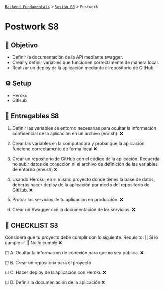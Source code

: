 [`Backend Fundamentals`](../../README.md) > [`Sesión 08`](../README.md) > `Postwork`

# Postwork S8

## 🎯 Objetivo

- Definir la documentación de la API mediante swagger.
- Crear y definir variables que funcionen correctamente de manera local.
- Realizar un deploy de la aplicación mediante el repositorio de GitHub.


## ⚙️ Setup

- Heroku
- GitHub

## 📑 Entregables S8

1. Definir las variables de entorno necesarias para ocultar la información confidencial de la aplicación en un archivo (env.sh).   ❌

2. Crear las variables en la computadora y probar que la aplicación funcione correctamente de forma local   ❌

3. Crear un repositorio de GitHub con el código de la aplicación. Recuerda no subir datos de conección ni el archivo de definición de las variables de entorno (env.sh)    ❌

4. Usando Heroku, en el mismo proyecto donde tienes la base de datos, deberás hacer deploy de la aplicación por medio del repositorio de GitHub.   ❌

5. Probar los servicios de tu aplicación en producción.   ❌

6. Crear un Swagger con la documentación de los servicios.   ❌

## 📑 CHECKLIST S8

Considera que tu proyecto debe cumplir con lo siguiente:
Requisito:  ||  Sí lo cumple    ✅  ||  	No lo cumple    ❌

☐ A. Ocultar la información de conexión para que no sea pública. 	   ❌	

☐ B. Crear un repositorio para el proyecto 		

☐ C. Hacer deploy de la aplicación con Heroku 		   ❌

☐ D. Definir la documentación de la aplicación 		   ❌